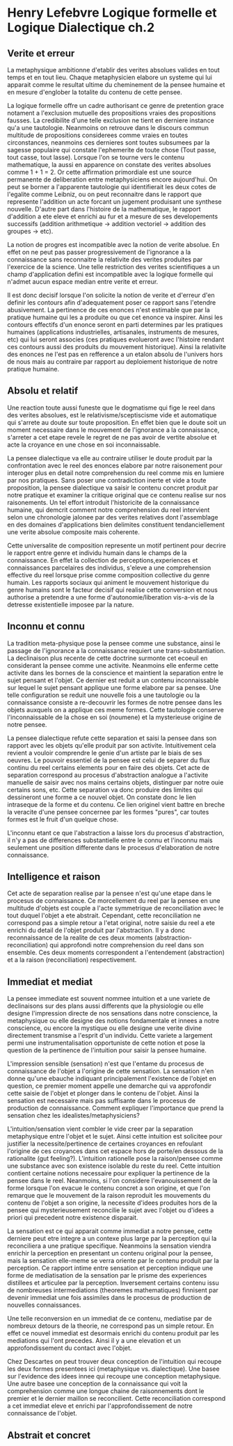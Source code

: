 # Henry Lefebvre Logique formelle et Logique Dialectique ch.2
## Verite et erreur
La metaphysique ambitionne d'etablir des verites absolues valides en tout temps et en tout lieu. Chaque metaphysicien elabore un systeme qui lui apparait comme le resultat ultime du cheminement de la pensee humaine et en mesure d'englober la totalite du contenu de cette pensee. 

La logique formelle offre un cadre authorisant ce genre de pretention grace notament a l'exclusion mutuelle des propositions vraies des propositions fausses. La credibilite d'une telle exclusion ne tient en derniere instance qu'a une tautologie. Neanmoins on retrouve dans le discours commun multitude de propositions considerees comme vraies en toutes circonstances, neanmoins ces dernieres sont toutes subsumees par la sagesse populaire qui constate l'ephemerite de toute chose (Tout passe, tout casse, tout lasse). 
Lorsque l'on se tourne vers le contenu mathematique, la aussi en apparence on constate des verites absolues comme 1 + 1 = 2. Or cette affirmation primordiale est une source permanente de deliberation entre metaphysiciens encore aujourd'hui. On peut se borner a l'apparente tautologie qui identifierait les deux cotes de l'egalite comme Leibniz, ou on peut reconnaitre dans le rapport que represente l'addition un acte forcant un jugement produisant une synthese nouvelle. D'autre part dans l'histoire de la mathematique, le rapport d'addition a ete eleve et enrichi au fur et a mesure de ses developements successifs (addition arithmetique -> addition vectoriel -> addition des groupes -> etc).

La notion de progres est incompatible avec la notion de verite absolue. En effet on ne peut pas passer progressivement de l'ignorance a la connaissance sans reconnaitre la relativite des verites produites par l'exercice de la science. Une telle restriction des verites scientifiques a un champ d'application defini est incompatible avec la logique formelle qui n'admet aucun espace median entre verite et erreur. 

Il est donc decisif lorsque l'on solicite la notion de verite et d'erreur d'en definir les contours afin d'adequatement poser ce rapport sans l'etendre abusivement. La pertinence de ces enonces n'est estimable que par la pratique humaine qui les a produite ou que cet enonce va inspirer. Ainsi les contours effectifs d'un enonce seront en parti determines par les pratiques humaines (applications industrielles, artisanales, instruments de mesures, etc) qui lui seront associes (ces pratiques evolueront avec l'histoire rendant ces contours aussi des produits du mouvement historique). Ainsi la relativite des enonces ne l'est pas en refference a un etalon absolu de l'univers hors de nous mais au contraire par rapport au deploiement historique de notre pratique humaine.

## Absolu et relatif
Une reaction toute aussi funeste que le dogmatisme qui fige le reel dans des verites absolues, est le relativisme/sceptiscisme vide et automatique qui s'arrete au doute sur toute proposition. En effet bien que le doute soit un moment necessaire dans le mouvement de l'ignorance a la connaissance, s'arreter a cet etape revele le regret de ne pas avoir de vertite absolue et acte la croyance en une chose en soi inconnaissable. 

La pensee dialectique va elle au contraire utiliser le doute produit par la confrontation avec le reel des enonces elabore par notre raisonement pour interoger plus en detail notre comprehension du reel comme mis en lumiere par nos pratiques. Sans poser une contradiction inerte et vide a toute proposition, la pensee dialectique va saisir le contenu concret produit par notre pratique et examiner la critique original que ce contenu realise sur nos raisonements. 
Un tel effort introduit l'historicite de la connaissance humaine, qui demcrit comment notre comprehension du reel intervient selon une chronologie jalonee par des verites relatives dont l'assemblage en des domaines d'applications bien delimites constituent tendanciellement une verite absolue composite mais coherente.

Cette universalite de composition represente un motif pertinent pour decrire le rapport entre genre et individu humain dans le champs de la connaissance. En effet la collection de perceptions,experiences et connaissances parcelaires des individus, s'eleve a une comprehension effective du reel lorsque prise comme composition collective du genre humain. Les rapports sociaux qui animent le mouvement historique du genre humains sont le facteur decisif qui realise cette conversion et nous authorise a pretendre a une forme d'autonomie/liberation vis-a-vis de la detresse existentielle imposee par la nature.

## Inconnu et connu
La tradition meta-physique pose la pensee comme une substance, ainsi le passage de l'ignorance a la connaissance requiert une trans-substantiation. La declinaison plus recente de cette doctrine surmonte cet ecoeuil en considerant la pensee comme une activite. Neanmoins elle enferme cette activite dans les bornes de la conscience et maintient la separation entre le sujet pensant et l'objet. Ce dernier est reduit a un contenu inconnaissable sur lequel le sujet pensant applique une forme elabore par sa pensee. Une telle configuration se reduit une nouvelle fois a une tautologie ou la connaissance consiste a re-decouvrir les formes de notre pensee dans les objets auxquels on a applique ces meme formes. Cette tautologie conserve l'inconnaissable de la chose en soi (noumene) et la mysterieuse origine de notre pensee.

La pensee dialectique refute cette separation et saisi la pensee dans son rapport avec les objets qu'elle produit par son activite. Intuitivement cela revient a vouloir comprendre le genie d'un artiste par le biais de ses oeuvres. Le pouvoir essentiel de la pensee est celui de separer du flux continu du reel certains elements pour en faire des objets. Cet acte de separation correspond au procesus d'abstraction analogue a l'activite manuelle de saisir avec nos mains certains objets, distinguer par notre ouie certains sons, etc. Cette separation va donc produire des limites qui dessineront une forme a ce nouvel objet. On constate donc le lien intraseque de la forme et du contenu. Ce lien originel vient battre en breche la veracite d'une pensee concernee par les formes "pures", car toutes formes est le fruit d'un quelque chose.

L'inconnu etant ce que l'abstraction a laisse lors du procesus d'abstraction, il n'y a pas de differences substantielle entre le connu et l'inconnu mais seulement une position differente dans le procesus d'elaboration de notre connaissance.

## Intelligence et raison
Cet acte de separation realise par la pensee n'est qu'une etape dans le procesus de connaissance. Ce morcellement du reel par la pensee en une multitude d'objets est couple a l'acte symmetrique de reconciliation avec le tout duquel l'objet a ete abstrait. Cependant, cette reconciliation ne correspond pas a simple retour a l'etat original, notre saisie du reel a ete enrichi du detail de l'objet produit par l'abstraction. Il y a donc reconnaissance de la realite de ces deux moments (abstraction-reconciliation) qui approfondi notre comprehension du reel dans son ensemble. Ces deux moments correspondent a l'entendement (abstraction) et a la raison (reconciliation) respectivement.

## Immediat et mediat
La pensee immediate est souvent nommee intuition et a une variete de declinaisons sur des plans aussi differents que la physiologie ou elle designe l'impression directe de nos sensations dans notre conscience, la metaphysique ou elle designe des notions fondamentale et innees a notre conscience, ou encore la mystique ou elle designe une verite divine directement transmise a l'esprit d'un individu. Cette variete a largement permi une instrumentalisation opportuniste de cette notion et pose la question de la pertinence de l'intuition pour saisir la pensee humaine.

L'impression sensible (sensation) n'est que l'entame du procesus de connaissance de l'objet a l'origine de cette sensation. La sensation n'en donne qu'une ebauche indiquant principalement l'existence de l'objet en question, ce premier moment appelle une demarche qui va approfondir cette saisie de l'objet et plonger dans le contenu de l'objet. Ainsi la sensation est necessaire mais pas suffisante dans le procesus de production de connaissance. Comment expliquer l'importance que prend la sensation chez les idealistes/metaphysiciens?

L'intuition/sensation vient combler le vide creer par la separation metaphysique entre l'objet et le sujet. Ainsi cette intuition est solicitee pour justifier la necessite/pertinence de certaines croyances en refoulant l'origine de ces croyances dans cet espace hors de porte/en dessous de la rationalite (gut feeling?). L'intuition rationelle pose la raison/pensee comme une substance avec son existence isolable du reste du reel. Cette intuition contient certaine notions necessaire pour expliquer la pertinence de la pensee dans le reel. Neanmoins, si l'on considere l'evanouissement de la forme lorsque l'on evacue le contenu concret a son origine, et que l'on remarque que le mouvement de la raison reproduit les mouvements du contenu de l'objet a son origine, la necessite d'idees produites hors de la pensee qui mysterieusement reconcilie le sujet avec l'objet ou d'idees a priori qui precedent notre existence disparait.

La sensation est ce qui apparait comme immediat a notre pensee, cette derniere peut etre integre a un contexe plus large par la perception qui la reconciliera a une pratique specifique. Neanmoins la sensation viendra enrichir la perception en presentant un contenu original pour la pensee, mais la sensation elle-meme se verra oriente par le contenu produit par la perception. Ce rapport intime entre sensation et perception indique une forme de mediatisation de la sensation par le prisme des experiences distillees et articulee par la perception. Inversement certains contenu issu de nombreuses intermediations (theoremes mathematiques) finnisent par devenir immediat une fois assimiles dans le procesus de production de nouvelles connaissances.

Une telle reconversion en un immediat de ce contenu, mediatise par de nombreux detours de la theorie, ne correspond pas un simple retour. En effet ce nouvel immediat est desormais enrichi du contenu produit par les mediations qui l'ont precedes. Ainsi il y a une elevation et un approfondissement du contact avec l'objet.

Chez Descartes on peut trouver deux conception de l'intuition qui recoupe les deux formes presentees ici (metaphysique vs. dialectique). Une basee sur l'evidence des idees innee qui recoupe une conception metaphysique. Une autre basee une conception de la connaissance qui voit la comprehension comme une longue chaine de raisonnements dont le premier et le dernier maillon se reconcilient. Cette reconciliation correspond a cet immediat eleve et enrichi par l'approfondissement de notre connaissance de l'objet.

## Abstrait et concret
